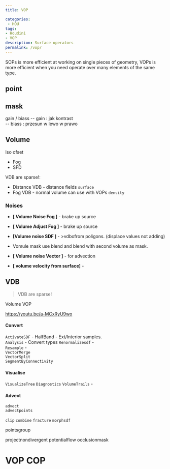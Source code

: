 ```yaml
---
title: VOP

categories:
 - HOU
tags:
- Houdini
- VOP
description: Surface operators
permalink: /vop/
---
```



SOPs is more efficient at working on single pieces of geometry,
VOPs is more efficient when you need operate over many elements of the same type.


## point

## mask
gain / biass
-- gain : jak kontrast  
-- biass : przesun w lewo w prawo




## Volume
Iso ofset
- Fog    
- SFD   


VDB are sparse!:
- Distance VDB - distance fields `surface`
- Fog VDB - normal volume can use with VOPs `density`




### Noises
- **[ Volume Noise Fog ]** - brake up source
- **[ Volume Adjust Fog ]** - brake up source

- **[Volume noise SDF ]** -  >vdbofrom poligons. (displace values not adding)
 - Vomule mask use blend and blend with second volume as mask.

- **[ Volume noise Vector ]** - for advection
- **[ volume velocity from surface]** -



## VDB
>VDB are sparse!

Volume VOP

https://youtu.be/a-MCxRyU9wo


#### Convert
`ActivateSDF` - HalfBand - Ext/Interior samples.  
`Analysis` - Convert types
`Renormalizesdf` -  
`Resample` -  
`VectorMerge`    
`VectorSplit`    
`SegmentByConnectivity`   

#### Visualise
`VisualizeTree`
`Diagnostics`
`VolumeTrails` -

#### Advect
`advect`  
`advectpoints`  


`clip` `combine` `fracture` `morphsdf`

pointsgroup

projectnondivergent potentialflow occlusionmask


# VOP COP
